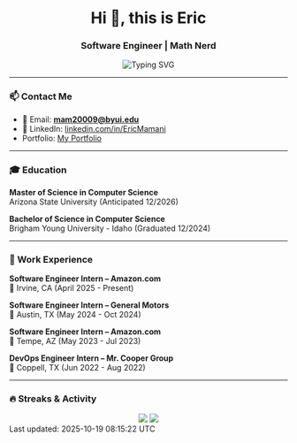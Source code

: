 <h1 align="center">Hi 👋, this is Eric</h1>
<h3 align="center">Software Engineer | Math Nerd</h3>

<div align="center">
  <img src="https://readme-typing-svg.herokuapp.com?font=Fira+Code&size=22&pause=1000&color=635BFF&center=true&vCenter=true&width=435&lines=Software+Engineer" alt="Typing SVG" />
</div>

---

### 📫 Contact Me

- 📧 Email: **mam20009@byui.edu**
- 💼 LinkedIn: [linkedin.com/in/EricMamani](https://www.linkedin.com/in/EricMamani)
- Portfolio: [My Portfolio](https://ericmamaniramirez13.github.io/Portfolio/)

---

### 🎓 Education

**Master of Science in Computer Science**  
Arizona State University (Anticipated 12/2026)

**Bachelor of Science in Computer Science**  
Brigham Young University - Idaho (Graduated 12/2024)

---

### 💼 Work Experience

**Software Engineer Intern – Amazon.com**  
📍 Irvine, CA (April 2025 - Present)

**Software Engineer Intern – General Motors**  
📍 Austin, TX (May 2024 - Oct 2024)

**Software Engineer Intern – Amazon.com**  
📍 Tempe, AZ (May 2023 - Jul 2023)

**DevOps Engineer Intern – Mr. Cooper Group**  
📍 Coppell, TX (Jun 2022 - Aug 2022)
<!--
---

### 📈 GitHub Stats

<section align="center">
   <img src="https://github-readme-stats.vercel.app/api?username=ericmamaniramirez13&show_icons=true&theme=radical" height="150px"/>
</section>
-->
---

### 🔥 Streaks & Activity

<section align="center">
  <img src="https://github-readme-streak-stats.herokuapp.com?user=ericmamaniramirez13&theme=radical" />
  <img src="https://github-readme-stats.vercel.app/api/top-langs/?username=ericmamaniramirez13&layout=compact&theme=radical"/>
</section>
Last updated: <!-- last-update --> 2025-10-19 08:15:22 UTC

